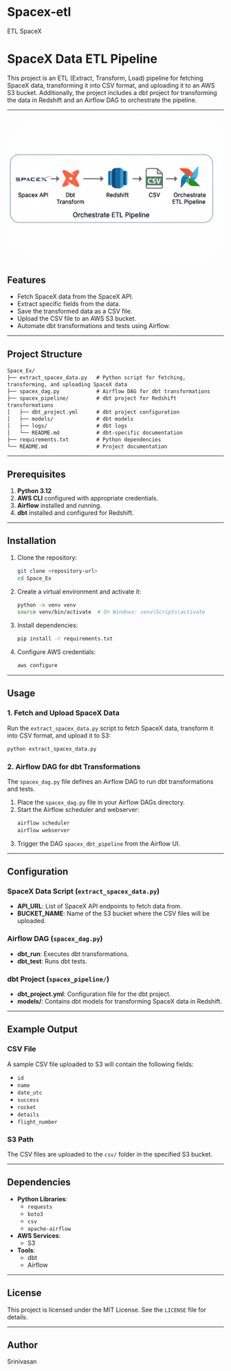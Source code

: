 # Spacex-etl
ETL SpaceX
# SpaceX Data ETL Pipeline

This project is an ETL (Extract, Transform, Load) pipeline for fetching SpaceX data, transforming it into CSV format, and uploading it to an AWS S3 bucket. Additionally, the project includes a dbt project for transforming the data in Redshift and an Airflow DAG to orchestrate the pipeline.

---
![ETL Pipeline](fig1.png)
## Features

- Fetch SpaceX data from the SpaceX API.
- Extract specific fields from the data.
- Save the transformed data as a CSV file.
- Upload the CSV file to an AWS S3 bucket.
- Automate dbt transformations and tests using Airflow.

---

## Project Structure

```
Space_Ex/
├── extract_spacex_data.py   # Python script for fetching, transforming, and uploading SpaceX data
├── spacex_dag.py            # Airflow DAG for dbt transformations
├── spacex_pipeline/         # dbt project for Redshift transformations
│   ├── dbt_project.yml      # dbt project configuration
│   ├── models/              # dbt models
│   ├── logs/                # dbt logs
│   └── README.md            # dbt-specific documentation
├── requirements.txt         # Python dependencies
└── README.md                # Project documentation
```

---

## Prerequisites

1. **Python 3.12**
2. **AWS CLI** configured with appropriate credentials.
3. **Airflow** installed and running.
4. **dbt** installed and configured for Redshift.

---

## Installation

1. Clone the repository:
   ```bash
   git clone <repository-url>
   cd Space_Ex
   ```

2. Create a virtual environment and activate it:
   ```bash
   python -m venv venv
   source venv/bin/activate  # On Windows: venv\Scripts\activate
   ```

3. Install dependencies:
   ```bash
   pip install -r requirements.txt
   ```

4. Configure AWS credentials:
   ```bash
   aws configure
   ```

---

## Usage

### 1. Fetch and Upload SpaceX Data
Run the `extract_spacex_data.py` script to fetch SpaceX data, transform it into CSV format, and upload it to S3:
```bash
python extract_spacex_data.py
```

### 2. Airflow DAG for dbt Transformations
The `spacex_dag.py` file defines an Airflow DAG to run dbt transformations and tests.

1. Place the `spacex_dag.py` file in your Airflow DAGs directory.
2. Start the Airflow scheduler and webserver:
   ```bash
   airflow scheduler
   airflow webserver
   ```
3. Trigger the DAG `spacex_dbt_pipeline` from the Airflow UI.

---

## Configuration

### SpaceX Data Script (`extract_spacex_data.py`)
- **API_URL**: List of SpaceX API endpoints to fetch data from.
- **BUCKET_NAME**: Name of the S3 bucket where the CSV files will be uploaded.

### Airflow DAG (`spacex_dag.py`)
- **dbt_run**: Executes dbt transformations.
- **dbt_test**: Runs dbt tests.

### dbt Project (`spacex_pipeline/`)
- **dbt_project.yml**: Configuration file for the dbt project.
- **models/**: Contains dbt models for transforming SpaceX data in Redshift.

---

## Example Output

### CSV File
A sample CSV file uploaded to S3 will contain the following fields:
- `id`
- `name`
- `date_utc`
- `success`
- `rocket`
- `details`
- `flight_number`

### S3 Path
The CSV files are uploaded to the `csv/` folder in the specified S3 bucket.

---

## Dependencies

- **Python Libraries**:
  - `requests`
  - `boto3`
  - `csv`
  - `apache-airflow`
- **AWS Services**:
  - S3
- **Tools**:
  - dbt
  - Airflow

---

## License

This project is licensed under the MIT License. See the `LICENSE` file for details.

---

## Author
Srinivasan
